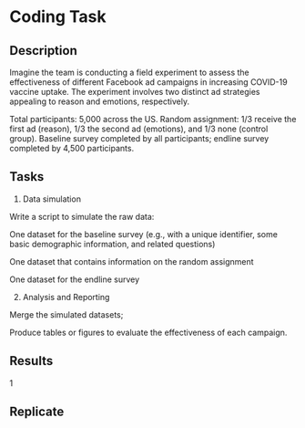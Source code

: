 # Coding Task

## Description
Imagine the team is conducting a field experiment to assess the effectiveness of different Facebook ad campaigns in increasing COVID-19 vaccine uptake. The experiment involves two distinct ad strategies appealing to reason and emotions, respectively.

Total participants: 5,000 across the US.
Random assignment: 1/3 receive the first ad (reason), 1/3 the second ad (emotions), and 1/3 none (control group).
Baseline survey completed by all participants; endline survey completed by 4,500 participants.

## Tasks

1. Data simulation

Write a script to simulate the raw data:

One dataset for the baseline survey (e.g., with a unique identifier, some basic demographic information, and related questions)

One dataset that contains information on the random assignment

One dataset for the endline survey

2. Analysis and Reporting

Merge the simulated datasets;

Produce tables or figures to evaluate the effectiveness of each campaign.

## Results
1

## Replicate









